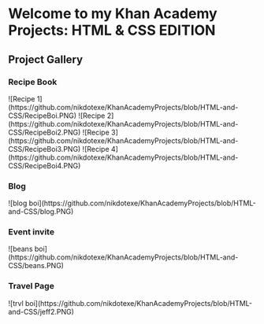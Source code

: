 # Welcome to my Khan Academy Projects: HTML & CSS EDITION

<h2>Project Gallery</h2>
<h3>Recipe Book</h3>
![Recipe 1](https://github.com/nikdotexe/KhanAcademyProjects/blob/HTML-and-CSS/RecipeBoi.PNG)
![Recipe 2](https://github.com/nikdotexe/KhanAcademyProjects/blob/HTML-and-CSS/RecipeBoi2.PNG)
![Recipe 3](https://github.com/nikdotexe/KhanAcademyProjects/blob/HTML-and-CSS/RecipeBoi3.PNG)
![Recipe 4](https://github.com/nikdotexe/KhanAcademyProjects/blob/HTML-and-CSS/RecipeBoi4.PNG)
<h3>Blog</h3>
![blog boi](https://github.com/nikdotexe/KhanAcademyProjects/blob/HTML-and-CSS/blog.PNG)
<h3>Event invite</h3>
![beans boi](https://github.com/nikdotexe/KhanAcademyProjects/blob/HTML-and-CSS/beans.PNG)
<h3>Travel Page</h3>
![trvl boi](https://github.com/nikdotexe/KhanAcademyProjects/blob/HTML-and-CSS/jeff2.PNG)
